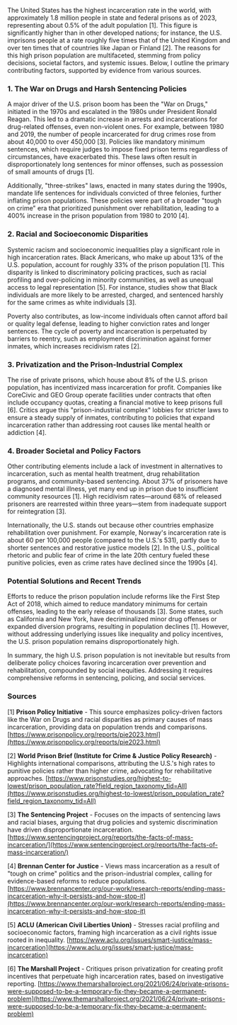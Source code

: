 The United States has the highest incarceration rate in the world, with approximately 1.8 million people in state and federal prisons as of 2023, representing about 0.5% of the adult population [1]. This figure is significantly higher than in other developed nations; for instance, the U.S. imprisons people at a rate roughly five times that of the United Kingdom and over ten times that of countries like Japan or Finland [2]. The reasons for this high prison population are multifaceted, stemming from policy decisions, societal factors, and systemic issues. Below, I outline the primary contributing factors, supported by evidence from various sources.

### 1. The War on Drugs and Harsh Sentencing Policies
A major driver of the U.S. prison boom has been the "War on Drugs," initiated in the 1970s and escalated in the 1980s under President Ronald Reagan. This led to a dramatic increase in arrests and incarcerations for drug-related offenses, even non-violent ones. For example, between 1980 and 2019, the number of people incarcerated for drug crimes rose from about 40,000 to over 450,000 [3]. Policies like mandatory minimum sentences, which require judges to impose fixed prison terms regardless of circumstances, have exacerbated this. These laws often result in disproportionately long sentences for minor offenses, such as possession of small amounts of drugs [1].

Additionally, "three-strikes" laws, enacted in many states during the 1990s, mandate life sentences for individuals convicted of three felonies, further inflating prison populations. These policies were part of a broader "tough on crime" era that prioritized punishment over rehabilitation, leading to a 400% increase in the prison population from 1980 to 2010 [4].

### 2. Racial and Socioeconomic Disparities
Systemic racism and socioeconomic inequalities play a significant role in high incarceration rates. Black Americans, who make up about 13% of the U.S. population, account for roughly 33% of the prison population [1]. This disparity is linked to discriminatory policing practices, such as racial profiling and over-policing in minority communities, as well as unequal access to legal representation [5]. For instance, studies show that Black individuals are more likely to be arrested, charged, and sentenced harshly for the same crimes as white individuals [3].

Poverty also contributes, as low-income individuals often cannot afford bail or quality legal defense, leading to higher conviction rates and longer sentences. The cycle of poverty and incarceration is perpetuated by barriers to reentry, such as employment discrimination against former inmates, which increases recidivism rates [2].

### 3. Privatization and the Prison-Industrial Complex
The rise of private prisons, which house about 8% of the U.S. prison population, has incentivized mass incarceration for profit. Companies like CoreCivic and GEO Group operate facilities under contracts that often include occupancy quotas, creating a financial motive to keep prisons full [6]. Critics argue this "prison-industrial complex" lobbies for stricter laws to ensure a steady supply of inmates, contributing to policies that expand incarceration rather than addressing root causes like mental health or addiction [4].

### 4. Broader Societal and Policy Factors
Other contributing elements include a lack of investment in alternatives to incarceration, such as mental health treatment, drug rehabilitation programs, and community-based sentencing. About 37% of prisoners have a diagnosed mental illness, yet many end up in prison due to insufficient community resources [1]. High recidivism rates—around 68% of released prisoners are rearrested within three years—stem from inadequate support for reintegration [3].

Internationally, the U.S. stands out because other countries emphasize rehabilitation over punishment. For example, Norway's incarceration rate is about 60 per 100,000 people (compared to the U.S.'s 531), partly due to shorter sentences and restorative justice models [2]. In the U.S., political rhetoric and public fear of crime in the late 20th century fueled these punitive policies, even as crime rates have declined since the 1990s [4].

### Potential Solutions and Recent Trends
Efforts to reduce the prison population include reforms like the First Step Act of 2018, which aimed to reduce mandatory minimums for certain offenses, leading to the early release of thousands [3]. Some states, such as California and New York, have decriminalized minor drug offenses or expanded diversion programs, resulting in population declines [1]. However, without addressing underlying issues like inequality and policy incentives, the U.S. prison population remains disproportionately high.

In summary, the high U.S. prison population is not inevitable but results from deliberate policy choices favoring incarceration over prevention and rehabilitation, compounded by social inequities. Addressing it requires comprehensive reforms in sentencing, policing, and social services.

### Sources
[1] **Prison Policy Initiative** - This source emphasizes policy-driven factors like the War on Drugs and racial disparities as primary causes of mass incarceration, providing data on population trends and comparisons. [https://www.prisonpolicy.org/reports/pie2023.html](https://www.prisonpolicy.org/reports/pie2023.html)  

[2] **World Prison Brief (Institute for Crime & Justice Policy Research)** - Highlights international comparisons, attributing the U.S.'s high rates to punitive policies rather than higher crime, advocating for rehabilitative approaches. [https://www.prisonstudies.org/highest-to-lowest/prison_population_rate?field_region_taxonomy_tid=All](https://www.prisonstudies.org/highest-to-lowest/prison_population_rate?field_region_taxonomy_tid=All)  

[3] **The Sentencing Project** - Focuses on the impacts of sentencing laws and racial biases, arguing that drug policies and systemic discrimination have driven disproportionate incarceration. [https://www.sentencingproject.org/reports/the-facts-of-mass-incarceration/](https://www.sentencingproject.org/reports/the-facts-of-mass-incarceration/)  

[4] **Brennan Center for Justice** - Views mass incarceration as a result of "tough on crime" politics and the prison-industrial complex, calling for evidence-based reforms to reduce populations. [https://www.brennancenter.org/our-work/research-reports/ending-mass-incarceration-why-it-persists-and-how-stop-it](https://www.brennancenter.org/our-work/research-reports/ending-mass-incarceration-why-it-persists-and-how-stop-it)  

[5] **ACLU (American Civil Liberties Union)** - Stresses racial profiling and socioeconomic factors, framing high incarceration as a civil rights issue rooted in inequality. [https://www.aclu.org/issues/smart-justice/mass-incarceration](https://www.aclu.org/issues/smart-justice/mass-incarceration)  

[6] **The Marshall Project** - Critiques prison privatization for creating profit incentives that perpetuate high incarceration rates, based on investigative reporting. [https://www.themarshallproject.org/2021/06/24/private-prisons-were-supposed-to-be-a-temporary-fix-they-became-a-permanent-problem](https://www.themarshallproject.org/2021/06/24/private-prisons-were-supposed-to-be-a-temporary-fix-they-became-a-permanent-problem)